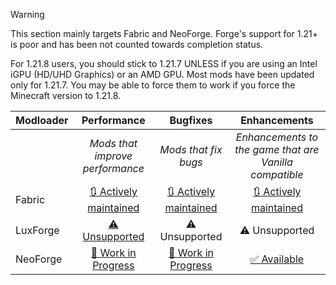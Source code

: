 > [!WARNING]
> This section mainly targets Fabric and NeoForge. Forge's support for 1.21+ is poor and has been not counted towards completion status.
>
> For 1.21.8 users, you should stick to 1.21.7 UNLESS if you are using an Intel iGPU (HD/UHD Graphics) or an AMD GPU. Most mods have been updated only for 1.21.7. You may be able to force them to work if you force the Minecraft version to 1.21.8.

| Modloader | Performance | Bugfixes | Enhancements |
| --- | :---: | :---: | :---: |
|  | *Mods that improve performance* | *Mods that fix bugs* | *Enhancements to the game that are Vanilla compatible* |
| Fabric | [🔃 Actively maintained](fabric/optimizations.md) | [🔃 Actively maintained](fabric/fixes.md) | [🔃 Actively maintained](fabric/enhancements.md) |
| LuxForge | [⚠ Unsupported](forge/optimizations.md)| ⚠ Unsupported | ⚠ Unsupported |
| NeoForge | [🚧 Work in Progress](neo/optimizations.md) | [🚧 Work in Progress](neo/fixes.md) | [✅ Available](neo/enhancements.md) |
